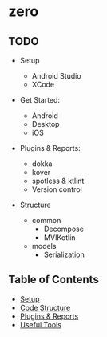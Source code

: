 # zero

## TODO
* Setup
  * Android Studio
  * XCode
  
* Get Started:
  * Android
  * Desktop
  * iOS

* Plugins & Reports:
  * dokka
  * kover
  * spotless & ktlint
  * Version control
  
* Structure
  * common
    * Decompose
    * MVIKotlin
  * models
    * Serialization
  
## Table of Contents
* [Setup](/docs/setup.md)
* [Code Structure](/docs/structure.md)
* [Plugins & Reports](/docs/plugins.md)
* [Useful Tools](/docs/tools.md)
